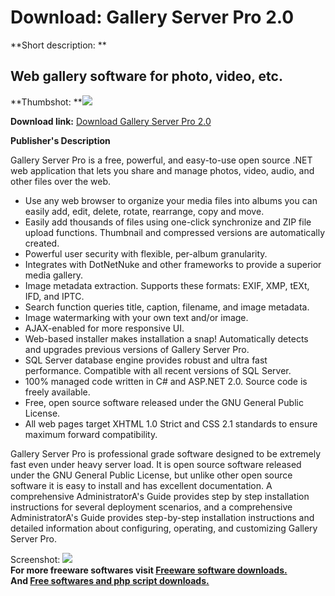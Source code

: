# Download: Gallery Server Pro 2.0

**Short description: **

## Web gallery software for photo, video, etc.

  
**Thumbshot: **![](http://www.freewarefiles.com/screenshot/gallerysvrpro_md.jpg)   
  
**Download link:** [Download Gallery Server Pro 2.0](http://freesoftwares.boysofts.com/Gallery-Server-Pro_program_17866.html)  
  

**Publisher's Description**  
  

Gallery Server Pro is a free, powerful, and easy-to-use open source .NET web
application that lets you share and manage photos, video, audio, and other
files over the web.

  * Use any web browser to organize your media files into albums you can easily add, edit, delete, rotate, rearrange, copy and move.
  * Easily add thousands of files using one-click synchronize and ZIP file upload functions. Thumbnail and compressed versions are automatically created.
  * Powerful user security with flexible, per-album granularity.
  * Integrates with DotNetNuke and other frameworks to provide a superior media gallery.
  * Image metadata extraction. Supports these formats: EXIF, XMP, tEXt, IFD, and IPTC.
  * Search function queries title, caption, filename, and image metadata.
  * Image watermarking with your own text and/or image.
  * AJAX-enabled for more responsive UI.
  * Web-based installer makes installation a snap! Automatically detects and upgrades previous versions of Gallery Server Pro.
  * SQL Server database engine provides robust and ultra fast performance. Compatible with all recent versions of SQL Server.
  * 100% managed code written in C# and ASP.NET 2.0. Source code is freely available.
  * Free, open source software released under the GNU General Public License.
  * All web pages target XHTML 1.0 Strict and CSS 2.1 standards to ensure maximum forward compatibility.

Gallery Server Pro is professional grade software designed to be extremely
fast even under heavy server load. It is open source software released under
the GNU General Public License, but unlike other open source software it is
easy to install and has excellent documentation. A comprehensive
AdministratorA's Guide provides step by step installation instructions for
several deployment scenarios, and a comprehensive AdministratorA's Guide
provides step-by-step installation instructions and detailed information about
configuring, operating, and customizing Gallery Server Pro.

  
  
Screenshot: ![](http://www.freewarefiles.com/screenshot/gallerysvrpro.jpg)  
**For more freeware softwares visit [Freeware software downloads.](http://freesoftwares.boysofts.com/)**   
**And [Free softwares and php script downloads.](http://www.boysofts.com/)**

